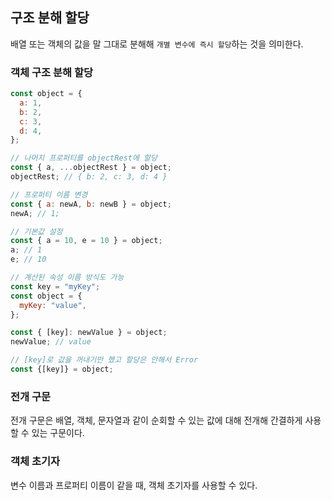 ## 구조 분해 할당

배열 또는 객체의 값을 말 그대로 분해해 `개별 변수에 즉시 할당`하는 것을 의미한다.

### 객체 구조 분해 할당

```javascript
const object = {
  a: 1,
  b: 2,
  c: 3,
  d: 4,
};

// 나머지 프로퍼티를 objectRest에 할당
const { a, ...objectRest } = object;
objectRest; // { b: 2, c: 3, d: 4 }

// 프로퍼티 이름 변경
const { a: newA, b: newB } = object;
newA; // 1;

// 기본값 설정
const { a = 10, e = 10 } = object;
a; // 1
e; // 10

// 계산된 속성 이름 방식도 가능
const key = "myKey";
const object = {
  myKey: "value",
};

const { [key]: newValue } = object;
newValue; // value

// [key]로 값을 꺼내기만 했고 할당은 안해서 Error
const {[key]} = object;
```

### 전개 구문

전개 구문은 배열, 객체, 문자열과 같이 순회할 수 있는 값에 대해 전개해 간결하게 사용할 수 있는 구문이다.

### 객체 초기자

변수 이름과 프로퍼티 이름이 같을 때, 객체 초기자를 사용할 수 있다.

